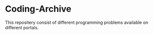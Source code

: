 # Coding-Archive
This repositery consist of different programming problems available on different portals. 
